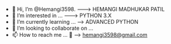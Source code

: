 - 👋 Hi, I’m @Hemangi3598. ---> HEMANGI MADHUKAR PATIL
- 👀 I’m interested in ... ---> PYTHON 3.X
- 🌱 I’m currently learning ... --> ADVANCED PYTHON
- 💞️ I’m looking to collaborate on ...
- 📫 How to reach me ... 📨 --> hemangi3598@gmail.com

<!---
Hemangi3598/Hemangi3598 is a ✨ special ✨ repository because its `README.md` (this file) appears on your GitHub profile.
You can click the Preview link to take a look at your changes.
--->
